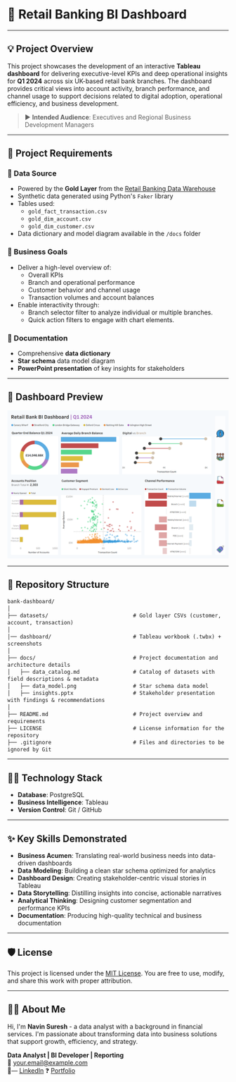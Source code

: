 # 🏦 Retail Banking BI Dashboard

---

## 💡 Project Overview
This project showcases the development of an interactive **Tableau dashboard** for delivering executive-level KPIs and deep operational insights for **Q1 2024** across six UK-based retail bank branches. The dashboard provides critical views into account activity, branch performance, and channel usage to support decisions related to digital adoption, operational efficiency, and business development.

> ▶️ **Intended Audience**: Executives and Regional Business Development Managers

---

## 🚀 Project Requirements

### 📂 Data Source
- Powered by the **Gold Layer** from the [Retail Banking Data Warehouse](https://github.com/NavinSuresh/retail_banking_dwh)
- Synthetic data generated using Python's `Faker` library
- Tables used:
  - `gold_fact_transaction.csv`
  - `gold_dim_account.csv`
  - `gold_dim_customer.csv`
- Data dictionary and model diagram available in the `/docs` folder

### 💼 Business Goals
- Deliver a high-level overview of:
  - Overall KPIs
  - Branch and operational performance
  - Customer behavior and channel usage
  - Transaction volumes and account balances
- Enable interactivity through:
  - Branch selector filter to analyze individual or multiple branches.
  - Quick action filters to engage with chart elements.

### 📄 Documentation
- Comprehensive **data dictionary**
- **Star schema** data model diagram
- **PowerPoint presentation** of key insights for stakeholders

---

## 📸 Dashboard Preview

![Retail Banking Dashboard](dashboard/dashboard.png)

---

## 📂 Repository Structure
```
bank-dashboard/
│
├── datasets/                           # Gold layer CSVs (customer, account, transaction)
│
│── dashboard/                          # Tableau workbook (.twbx) + screenshots
│
├── docs/                               # Project documentation and architecture details
│   ├── data_catalog.md                 # Catalog of datasets with field descriptions & metadata
│   ├── data_model.png                  # Star schema data model
│   ├── insights.pptx                   # Stakeholder presentation with findings & recommendations
│
├── README.md                           # Project overview and requirements
├── LICENSE                             # License information for the repository
├── .gitignore                          # Files and directories to be ignored by Git
```

---

## 👨‍💼 Technology Stack
- **Database**: PostgreSQL  
- **Business Intelligence**: Tableau
- **Version Control**: Git / GitHub

---

## ✨ Key Skills Demonstrated
- **Business Acumen**: Translating real-world business needs into data-driven dashboards
- **Data Modeling**: Building a clean star schema optimized for analytics
- **Dashboard Design**: Creating stakeholder-centric visual stories in Tableau
- **Data Storytelling**: Distilling insights into concise, actionable narratives
- **Analytical Thinking**: Designing customer segmentation and performance KPIs
- **Documentation**: Producing high-quality technical and business documentation

---

## 🛡️ License
This project is licensed under the [MIT License](LICENSE). You are free to use, modify, and share this work with proper attribution.

---

## 🙋‍♂️ About Me
Hi, I'm **Navin Suresh** - a data analyst with a background in financial services. I'm passionate about transforming data into business solutions that support growth, efficiency, and strategy.

**Data Analyst | BI Developer | Reporting**  
📧 your.email@example.com  
🔗— [LinkedIn](https://linkedin.com/in/your-profile) ❓ [Portfolio](https://your-site.com)


